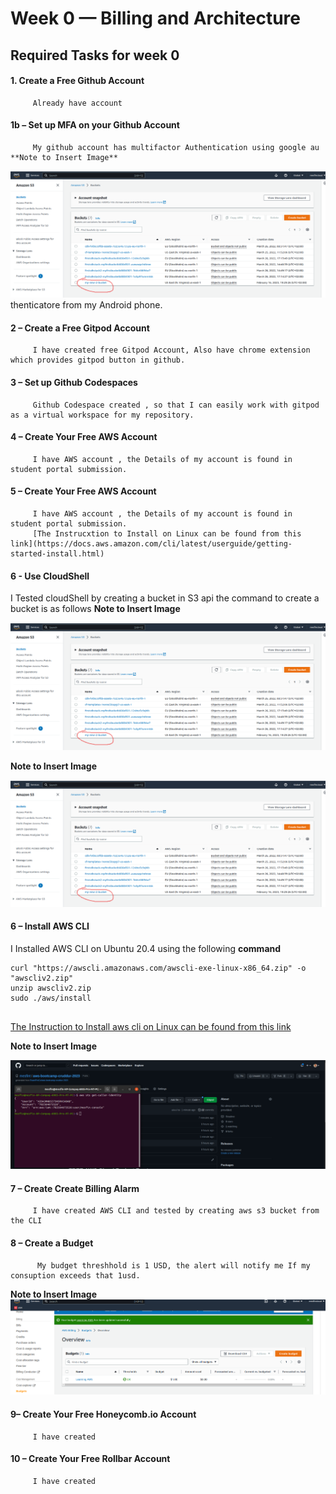 # Week 0 — Billing and Architecture

   ##  Required Tasks for week 0
  
   #### 1. Create a Free Github Account
   
         Already have account
    
   ####  1b – Set up MFA on your Github Account
   
         My github account has multifactor Authentication using google au **Note to Insert Image**
    
   ![S3 bucket](https://github.com/mesfint/aws-bootcamp-cruddur-2023/blob/main/_docs/assets/create-s3-bucket-cli.png)thenticatore from my Android phone.
         
   ####  2 – Create a Free Gitpod Account
         I have created free Gitpod Account, Also have chrome extension which provides gitpod button in github.
  
   ####  3 – Set up Github Codespaces
         Github Codespace created , so that I can easily work with gitpod as a virtual workspace for my repository. 
   ####  4 – Create Your Free AWS Account
         I have AWS account , the Details of my account is found in student portal submission.
   ####  5 – Create Your Free AWS Account
         I have AWS account , the Details of my account is found in student portal submission.
         [The Instrucxtion to Install on Linux can be found from this link](https://docs.aws.amazon.com/cli/latest/userguide/getting-started-install.html)
   ####  6 - Use CloudShell
   I Tested cloudShell by  creating a bucket in S3 api the command to create a bucket is as follows
    **Note to Insert Image**
    
   ![S3 bucket](https://github.com/mesfint/aws-bootcamp-cruddur-2023/blob/main/_docs/assets/create-s3-bucket-cli.png)
   
   **Note to Insert Image**
    
   ![S3 bucket](https://github.com/mesfint/aws-bootcamp-cruddur-2023/blob/main/_docs/assets/create-s3-bucket-cli.png)
   ####  6 – Install AWS CLI
   
   I Installed AWS CLI on Ubuntu 20.4 using  the following **command**
   
        
   ```
   curl "https://awscli.amazonaws.com/awscli-exe-linux-x86_64.zip" -o "awscliv2.zip"
   unzip awscliv2.zip
   sudo ./aws/install 
        
   ```
   [The Instruction to Install aws cli on Linux can be found from this link](https://docs.aws.amazon.com/cli/latest/userguide/getting-started-install.html)
   
   **Note to Insert Image**
   
   ![AWS CLI in Practice](https://github.com/mesfint/aws-bootcamp-cruddur-2023/blob/main/_docs/assets/aws-cli.png)
   
   
   ####  7 – Create Create Billing Alarm
         I have created AWS CLI and tested by creating aws s3 bucket from the CLI
         
   ####  8 – Create a Budget
          My budget threshhold is 1 USD, the alert will notify me If my consuption exceeds that 1usd.
   
   **Note to Insert Image**   
   ![Proof of Budget alert](https://github.com/mesfint/aws-bootcamp-cruddur-2023/blob/main/_docs/assets/budget.png)
         
  
   
   ####  9– Create Your Free Honeycomb.io Account
         I have created
   ####  10 – Create Your Free Rollbar Account
         I have created
